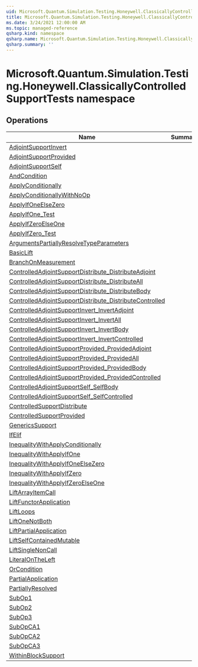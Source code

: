 ```yaml
---
uid: Microsoft.Quantum.Simulation.Testing.Honeywell.ClassicallyControlledSupportTests
title: Microsoft.Quantum.Simulation.Testing.Honeywell.ClassicallyControlledSupportTests namespace
ms.date: 3/24/2021 12:00:00 AM
ms.topic: managed-reference
qsharp.kind: namespace
qsharp.name: Microsoft.Quantum.Simulation.Testing.Honeywell.ClassicallyControlledSupportTests
qsharp.summary: ''
---
```


# Microsoft.Quantum.Simulation.Testing.Honeywell.ClassicallyControlledSupportTests namespace




<!-- summaries -->

## Operations

| Name | Summary |
|------|---------|
|[AdjointSupportInvert](xref:Microsoft.Quantum.Simulation.Testing.Honeywell.ClassicallyControlledSupportTests.AdjointSupportInvert) |
|[AdjointSupportProvided](xref:Microsoft.Quantum.Simulation.Testing.Honeywell.ClassicallyControlledSupportTests.AdjointSupportProvided) |
|[AdjointSupportSelf](xref:Microsoft.Quantum.Simulation.Testing.Honeywell.ClassicallyControlledSupportTests.AdjointSupportSelf) |
|[AndCondition](xref:Microsoft.Quantum.Simulation.Testing.Honeywell.ClassicallyControlledSupportTests.AndCondition) |
|[ApplyConditionally](xref:Microsoft.Quantum.Simulation.Testing.Honeywell.ClassicallyControlledSupportTests.ApplyConditionally) |
|[ApplyConditionallyWithNoOp](xref:Microsoft.Quantum.Simulation.Testing.Honeywell.ClassicallyControlledSupportTests.ApplyConditionallyWithNoOp) |
|[ApplyIfOneElseZero](xref:Microsoft.Quantum.Simulation.Testing.Honeywell.ClassicallyControlledSupportTests.ApplyIfOneElseZero) |
|[ApplyIfOne_Test](xref:Microsoft.Quantum.Simulation.Testing.Honeywell.ClassicallyControlledSupportTests.ApplyIfOne_Test) |
|[ApplyIfZeroElseOne](xref:Microsoft.Quantum.Simulation.Testing.Honeywell.ClassicallyControlledSupportTests.ApplyIfZeroElseOne) |
|[ApplyIfZero_Test](xref:Microsoft.Quantum.Simulation.Testing.Honeywell.ClassicallyControlledSupportTests.ApplyIfZero_Test) |
|[ArgumentsPartiallyResolveTypeParameters](xref:Microsoft.Quantum.Simulation.Testing.Honeywell.ClassicallyControlledSupportTests.ArgumentsPartiallyResolveTypeParameters) |
|[BasicLift](xref:Microsoft.Quantum.Simulation.Testing.Honeywell.ClassicallyControlledSupportTests.BasicLift) |
|[BranchOnMeasurement](xref:Microsoft.Quantum.Simulation.Testing.Honeywell.ClassicallyControlledSupportTests.BranchOnMeasurement) |
|[ControlledAdjointSupportDistribute_DistributeAdjoint](xref:Microsoft.Quantum.Simulation.Testing.Honeywell.ClassicallyControlledSupportTests.ControlledAdjointSupportDistribute_DistributeAdjoint) |
|[ControlledAdjointSupportDistribute_DistributeAll](xref:Microsoft.Quantum.Simulation.Testing.Honeywell.ClassicallyControlledSupportTests.ControlledAdjointSupportDistribute_DistributeAll) |
|[ControlledAdjointSupportDistribute_DistributeBody](xref:Microsoft.Quantum.Simulation.Testing.Honeywell.ClassicallyControlledSupportTests.ControlledAdjointSupportDistribute_DistributeBody) |
|[ControlledAdjointSupportDistribute_DistributeControlled](xref:Microsoft.Quantum.Simulation.Testing.Honeywell.ClassicallyControlledSupportTests.ControlledAdjointSupportDistribute_DistributeControlled) |
|[ControlledAdjointSupportInvert_InvertAdjoint](xref:Microsoft.Quantum.Simulation.Testing.Honeywell.ClassicallyControlledSupportTests.ControlledAdjointSupportInvert_InvertAdjoint) |
|[ControlledAdjointSupportInvert_InvertAll](xref:Microsoft.Quantum.Simulation.Testing.Honeywell.ClassicallyControlledSupportTests.ControlledAdjointSupportInvert_InvertAll) |
|[ControlledAdjointSupportInvert_InvertBody](xref:Microsoft.Quantum.Simulation.Testing.Honeywell.ClassicallyControlledSupportTests.ControlledAdjointSupportInvert_InvertBody) |
|[ControlledAdjointSupportInvert_InvertControlled](xref:Microsoft.Quantum.Simulation.Testing.Honeywell.ClassicallyControlledSupportTests.ControlledAdjointSupportInvert_InvertControlled) |
|[ControlledAdjointSupportProvided_ProvidedAdjoint](xref:Microsoft.Quantum.Simulation.Testing.Honeywell.ClassicallyControlledSupportTests.ControlledAdjointSupportProvided_ProvidedAdjoint) |
|[ControlledAdjointSupportProvided_ProvidedAll](xref:Microsoft.Quantum.Simulation.Testing.Honeywell.ClassicallyControlledSupportTests.ControlledAdjointSupportProvided_ProvidedAll) |
|[ControlledAdjointSupportProvided_ProvidedBody](xref:Microsoft.Quantum.Simulation.Testing.Honeywell.ClassicallyControlledSupportTests.ControlledAdjointSupportProvided_ProvidedBody) |
|[ControlledAdjointSupportProvided_ProvidedControlled](xref:Microsoft.Quantum.Simulation.Testing.Honeywell.ClassicallyControlledSupportTests.ControlledAdjointSupportProvided_ProvidedControlled) |
|[ControlledAdjointSupportSelf_SelfBody](xref:Microsoft.Quantum.Simulation.Testing.Honeywell.ClassicallyControlledSupportTests.ControlledAdjointSupportSelf_SelfBody) |
|[ControlledAdjointSupportSelf_SelfControlled](xref:Microsoft.Quantum.Simulation.Testing.Honeywell.ClassicallyControlledSupportTests.ControlledAdjointSupportSelf_SelfControlled) |
|[ControlledSupportDistribute](xref:Microsoft.Quantum.Simulation.Testing.Honeywell.ClassicallyControlledSupportTests.ControlledSupportDistribute) |
|[ControlledSupportProvided](xref:Microsoft.Quantum.Simulation.Testing.Honeywell.ClassicallyControlledSupportTests.ControlledSupportProvided) |
|[GenericsSupport](xref:Microsoft.Quantum.Simulation.Testing.Honeywell.ClassicallyControlledSupportTests.GenericsSupport) |
|[IfElif](xref:Microsoft.Quantum.Simulation.Testing.Honeywell.ClassicallyControlledSupportTests.IfElif) |
|[InequalityWithApplyConditionally](xref:Microsoft.Quantum.Simulation.Testing.Honeywell.ClassicallyControlledSupportTests.InequalityWithApplyConditionally) |
|[InequalityWithApplyIfOne](xref:Microsoft.Quantum.Simulation.Testing.Honeywell.ClassicallyControlledSupportTests.InequalityWithApplyIfOne) |
|[InequalityWithApplyIfOneElseZero](xref:Microsoft.Quantum.Simulation.Testing.Honeywell.ClassicallyControlledSupportTests.InequalityWithApplyIfOneElseZero) |
|[InequalityWithApplyIfZero](xref:Microsoft.Quantum.Simulation.Testing.Honeywell.ClassicallyControlledSupportTests.InequalityWithApplyIfZero) |
|[InequalityWithApplyIfZeroElseOne](xref:Microsoft.Quantum.Simulation.Testing.Honeywell.ClassicallyControlledSupportTests.InequalityWithApplyIfZeroElseOne) |
|[LiftArrayItemCall](xref:Microsoft.Quantum.Simulation.Testing.Honeywell.ClassicallyControlledSupportTests.LiftArrayItemCall) |
|[LiftFunctorApplication](xref:Microsoft.Quantum.Simulation.Testing.Honeywell.ClassicallyControlledSupportTests.LiftFunctorApplication) |
|[LiftLoops](xref:Microsoft.Quantum.Simulation.Testing.Honeywell.ClassicallyControlledSupportTests.LiftLoops) |
|[LiftOneNotBoth](xref:Microsoft.Quantum.Simulation.Testing.Honeywell.ClassicallyControlledSupportTests.LiftOneNotBoth) |
|[LiftPartialApplication](xref:Microsoft.Quantum.Simulation.Testing.Honeywell.ClassicallyControlledSupportTests.LiftPartialApplication) |
|[LiftSelfContainedMutable](xref:Microsoft.Quantum.Simulation.Testing.Honeywell.ClassicallyControlledSupportTests.LiftSelfContainedMutable) |
|[LiftSingleNonCall](xref:Microsoft.Quantum.Simulation.Testing.Honeywell.ClassicallyControlledSupportTests.LiftSingleNonCall) |
|[LiteralOnTheLeft](xref:Microsoft.Quantum.Simulation.Testing.Honeywell.ClassicallyControlledSupportTests.LiteralOnTheLeft) |
|[OrCondition](xref:Microsoft.Quantum.Simulation.Testing.Honeywell.ClassicallyControlledSupportTests.OrCondition) |
|[PartialApplication](xref:Microsoft.Quantum.Simulation.Testing.Honeywell.ClassicallyControlledSupportTests.PartialApplication) |
|[PartiallyResolved](xref:Microsoft.Quantum.Simulation.Testing.Honeywell.ClassicallyControlledSupportTests.PartiallyResolved) |
|[SubOp1](xref:Microsoft.Quantum.Simulation.Testing.Honeywell.ClassicallyControlledSupportTests.SubOp1) |
|[SubOp2](xref:Microsoft.Quantum.Simulation.Testing.Honeywell.ClassicallyControlledSupportTests.SubOp2) |
|[SubOp3](xref:Microsoft.Quantum.Simulation.Testing.Honeywell.ClassicallyControlledSupportTests.SubOp3) |
|[SubOpCA1](xref:Microsoft.Quantum.Simulation.Testing.Honeywell.ClassicallyControlledSupportTests.SubOpCA1) |
|[SubOpCA2](xref:Microsoft.Quantum.Simulation.Testing.Honeywell.ClassicallyControlledSupportTests.SubOpCA2) |
|[SubOpCA3](xref:Microsoft.Quantum.Simulation.Testing.Honeywell.ClassicallyControlledSupportTests.SubOpCA3) |
|[WithinBlockSupport](xref:Microsoft.Quantum.Simulation.Testing.Honeywell.ClassicallyControlledSupportTests.WithinBlockSupport) |


<!-- /summaries -->
